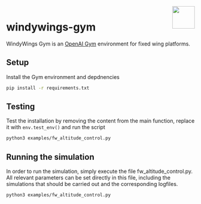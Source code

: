 <img align="right" height="60" src="https://user-images.githubusercontent.com/5248102/126074528-004a32b9-7911-486a-9e79-8b78e6e66fdc.png">

# windywings-gym

WindyWings Gym is an [OpenAI Gym](https://www.gymlibrary.dev/content/basic_usage/) environment for fixed wing platforms.

## Setup

Install the Gym environment and depdnencies

```bash
pip install -r requirements.txt
```

## Testing

Test the installation by removing the content from the main function, replace it with `env.test_env()` and run the script

```bash
python3 examples/fw_altitude_control.py
```

## Running the simulation

In order to run the simulation, simply execute the file fw_altitude_control.py. All relevant parameters can be set directly in this file, including the simulations that should be carried out and the corresponding logfiles.

```bash
python3 examples/fw_altitude_control.py
```
